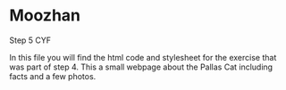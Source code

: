 # Moozhan
Step 5 CYF

In this file you will find the html code and stylesheet for the exercise that was part of step 4.
This a small webpage about the Pallas Cat including facts and a few photos.
